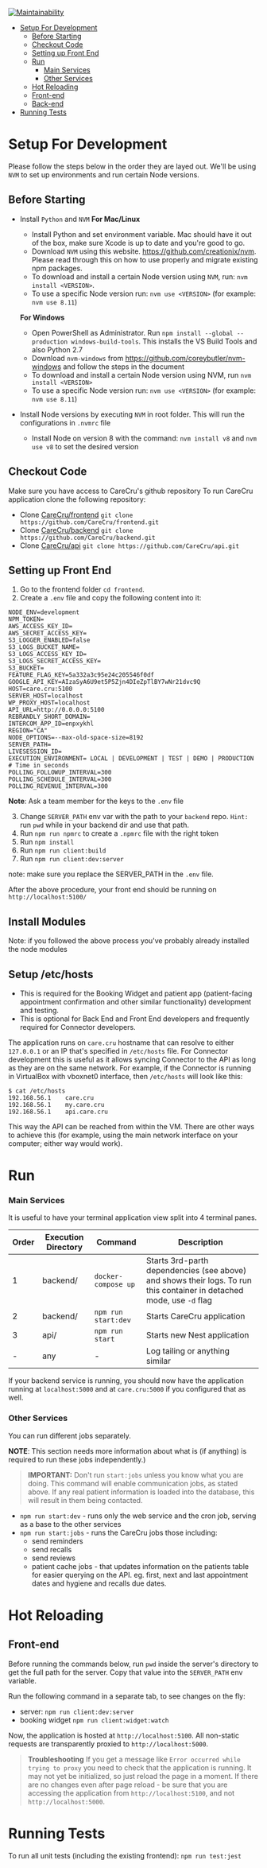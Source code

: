 [![Maintainability](https://api.codeclimate.com/v1/badges/eb91211a2195c7becfe9/maintainability)](https://codeclimate.com/repos/5e7a83b04862a301a3004627/maintainability)

<!-- TOC -->
- [Setup For Development](#setup-for-development)
  - [Before Starting](#before-starting)
  - [Checkout Code](#checkout-code)
  - [Setting up Front End](#setting-up-front-end)
  - [Run](#run)
    - [Main Services](#main-services)
    - [Other Services](#other-services)
  - [Hot Reloading](#hot-reloading)
  - [Front-end](#front-end)
  - [Back-end](#back-end)
- [Running Tests](#running-tests)
<!-- /TOC -->

# Setup For Development
Please follow the steps below in the order they are layed out. We'll be using `NVM` to set up environments and run certain Node versions.

## Before Starting
- Install `Python` and `NVM`
  **For Mac/Linux**
    - Install Python and set environment variable. Mac should have it out of the box, make sure Xcode is up to date and you're good to go.
    - Download `NVM` using this website. https://github.com/creationix/nvm. Please read through this on how to use properly and migrate existing npm packages.
    - To download and install a certain Node version using `NVM`, run: `nvm install <VERSION>`.
    - To use a specific Node version run: `nvm use <VERSION>` (for example: `nvm use 8.11`)

  **For Windows**
    -  Open PowerShell as Administrator. Run `npm install --global --production windows-build-tools`. This installs the VS Build Tools and also Python 2.7
    - Download `nvm-windows` from https://github.com/coreybutler/nvm-windows and follow the steps in the document
    - To download and install a certain Node version using NVM, run `nvm install <VERSION>`
    - To use a specific Node version run: `nvm use <VERSION>` (for example: `nvm use 8.11`)
- Install Node versions by executing `NVM` in root folder. This will run the configurations in `.nvmrc` file
  - Install Node on version 8 with the command: `nvm install v8` and `nvm use v8` to set the desired version

## Checkout Code
Make sure you have access to CareCru's github repository To run CareCru application clone the following repository:
- Clone [CareCru/frontend](https://github.com/CareCru/frontend) `git clone https://github.com/CareCru/frontend.git`
- Clone [CareCru/backend](https://github.com/CareCru/backend) `git clone https://github.com/CareCru/backend.git`
- Clone [CareCru/api](https://github.com/CareCru/api) `git clone https://github.com/CareCru/api.git`


## Setting up Front End

1. Go to the frontend folder `cd frontend`.
2. Create a `.env` file and copy the following content into it:
```
NODE_ENV=development
NPM_TOKEN=
AWS_ACCESS_KEY_ID=
AWS_SECRET_ACCESS_KEY=
S3_LOGGER_ENABLED=false
S3_LOGS_BUCKET_NAME=
S3_LOGS_ACCESS_KEY_ID=
S3_LOGS_SECRET_ACCESS_KEY=
S3_BUCKET=
FEATURE_FLAG_KEY=5a332a3c95e24c205546f0df
GOOGLE_API_KEY=AIzaSyA6U9et5P5Zjn4DIeZpTlBY7wNr21dvc9Q
HOST=care.cru:5100
SERVER_HOST=localhost
WP_PROXY_HOST=localhost
API_URL=http://0.0.0.0:5100
REBRANDLY_SHORT_DOMAIN=
INTERCOM_APP_ID=enpxykhl
REGION="CA"
NODE_OPTIONS=--max-old-space-size=8192
SERVER_PATH=
LIVESESSION_ID=
EXECUTION_ENVIRONMENT= LOCAL | DEVELOPMENT | TEST | DEMO | PRODUCTION
# Time in seconds
POLLING_FOLLOWUP_INTERVAL=300
POLLING_SCHEDULE_INTERVAL=300
POLLING_REVENUE_INTERVAL=300
 ```
**Note**: Ask a team member for the keys to the `.env` file

3. Change `SERVER_PATH` env var with the path to your `backend` repo. `Hint:` run `pwd` while in your backend dir and use that path.
4. Run `npm run npmrc` to create a `.npmrc` file with the right token
5. Run `npm install`
6. Run `npm run client:build`
7. Run `npm run client:dev:server`

note: make sure you replace the SERVER_PATH in the `.env` file.

After the above procedure, your front end should be running on `http://localhost:5100/`

## Install Modules
Note: if you followed the above process you've probably already installed the node modules

## Setup /etc/hosts
- This is required for the Booking Widget and patient app (patient-facing appointment confirmation and other similar functionality) development and testing.
- This is optional for Back End and Front End developers and frequently required for Connector developers.

The application runs on `care.cru` hostname that can resolve to either `127.0.0.1` or an IP that's specified in `/etc/hosts` file. For Connector development this is useful as it allows syncing Connector to the API as long as they are on the same network. For example, if the Connector is running in VirtualBox with vboxnet0 interface, then `/etc/hosts` will look like this:

```
$ cat /etc/hosts
192.168.56.1    care.cru
192.168.56.1    my.care.cru
192.168.56.1    api.care.cru
```

This way the API can be reached from within the VM. There are other ways to achieve this (for example, using the main network interface on your computer; either way would work).

# Run

### Main Services
It is useful to have your terminal application view split into 4 terminal panes.

|Order|Execution Directory| Command  | Description |
|---|---|---|---|
|1|backend/|`docker-compose up`| Starts 3rd-parth dependencies (see above) and shows their logs. To run this container in detached mode, use `-d` flag|
|2|backend/|`npm run start:dev`| Starts CareCru application |
|3|api/|`npm run start`| Starts new Nest application |
|-|any|-|Log tailing or anything similar|

If your backend service is running, you should now have the application running at `localhost:5000` and at `care.cru:5000` if you configured that as well.

### Other Services
You can run different jobs separately.

**NOTE**: This section needs more information about what is (if anything) is required to run these jobs independently.)

> **IMPORTANT:**
> Don't run `start:jobs` unless you know what you are doing. This command will enable communication jobs, as stated above. If any real patient information is loaded into the database, this will result in them being contacted.

* `npm run start:dev` - runs only the web service and the cron job, serving as a base to the other services
* `npm run start:jobs` - runs the CareCru jobs those including:
    - send reminders
    - send recalls
    - send reviews 
    - patient cache jobs - that updates information on the patients table for easier querying on the API. eg. first, next and last appointment dates and hygiene and recalls due dates.

# Hot Reloading

## Front-end

Before running the commands below, run `pwd` inside the server's directory to get the full path for the server. Copy that value into the `SERVER_PATH` env variable.

Run the following command in a separate tab, to see changes on the fly:

- server: `npm run client:dev:server`
- booking widget `npm run client:widget:watch`

Now, the application is hosted at `http://localhost:5100`. All non-static requests are transparently proxied to `http://localhost:5000`.

> **Troubleshooting**
> If you get a message like `Error occurred while trying to proxy` you need to check that the application is running. It may not yet be initialized, so just reload the page in a moment.
> If there are no changes even after page reload - be sure that you are accessing the application from `http://localhost:5100`, and not `http://localhost:5000`.

# Running Tests

To run all unit tests (including the existing frontend): `npm run test:jest`
